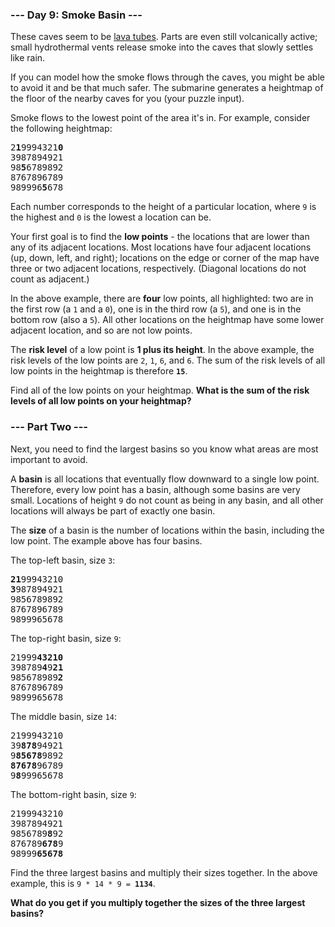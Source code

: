 ### --- Day 9: Smoke Basin ---

These caves seem to be [lava tubes](https://en.wikipedia.org/wiki/Lava_tube). Parts are even still
volcanically active; small hydrothermal vents release smoke into the caves that slowly settles like
rain.

If you can model how the smoke flows through the caves, you might be able to avoid it and be that
much safer. The submarine generates a heightmap of the floor of the nearby caves for you (your
puzzle input).

Smoke flows to the lowest point of the area it's in. For example, consider the following heightmap:

<pre>
2<b>1</b>9994321<b>0</b>
3987894921
98<b>5</b>6789892
8767896789
989996<b>5</b>678
</pre>

Each number corresponds to the height of a particular location, where <code>9</code> is the highest
and <code>0</code> is the lowest a location can be.

Your first goal is to find the <b>low points</b> - the locations that are lower than any of its
adjacent locations. Most locations have four adjacent locations (up, down, left, and right);
locations on the edge or corner of the map have three or two adjacent locations, respectively.
(Diagonal locations do not count as adjacent.)

In the above example, there are <b>four</b> low points, all highlighted: two are in the first row (a
<code>1</code> and a <code>0</code>), one is in the third row (a <code>5</code>), and one is in the
bottom row (also a <code>5</code>). All other locations on the heightmap have some lower adjacent
location, and so are not low points.

The <b>risk level</b> of a low point is <b>1 plus its height</b>. In the above example, the risk
levels of the low points are <code>2</code>, <code>1</code>, <code>6</code>, and <code>6</code>. The
sum of the risk levels of all low points in the heightmap is therefore <code><b>15</b></code>.

Find all of the low points on your heightmap. <b>What is the sum of the risk levels of all low
points on your heightmap?</b>

### --- Part Two ---

Next, you need to find the largest basins so you know what areas are most important to avoid.

A <b>basin</b> is all locations that eventually flow downward to a single low point. Therefore,
every low point has a basin, although some basins are very small. Locations of height <code>9</code>
do not count as being in any basin, and all other locations will always be part of exactly one
basin.

The <b>size</b> of a basin is the number of locations within the basin, including the low point. The
example above has four basins.

The top-left basin, size <code>3</code>:

<pre>
<b>21</b>99943210
<b>3</b>987894921
9856789892
8767896789
9899965678
</pre>

The top-right basin, size <code>9</code>:

<pre>
21999<b>43210</b>
398789<b>4</b>9<b>21</b>
985678989<b>2</b>
8767896789
9899965678
</pre>

The middle basin, size <code>14</code>:

<pre>
2199943210
39<b>878</b>94921
9<b>85678</b>9892
<b>87678</b>96789
9<b>8</b>99965678
</pre>

The bottom-right basin, size <code>9</code>:

<pre>
2199943210
3987894921
9856789<b>8</b>92
876789<b>678</b>9
98999<b>65678</b>
</pre>

Find the three largest basins and multiply their sizes together. In the above example, this is
<code>9 * 14 * 9 = <b>1134</b></code>.

<b>What do you get if you multiply together the sizes of the three largest basins?</b>